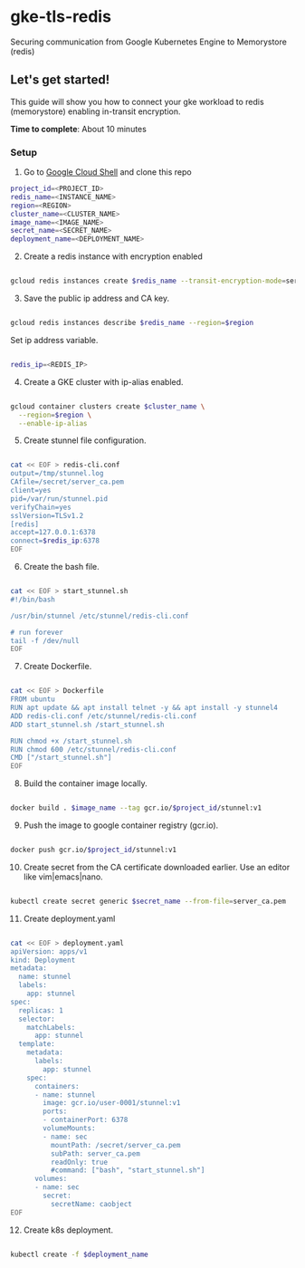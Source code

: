 # gke-tls-redis
Securing communication from Google Kubernetes Engine to Memorystore (redis)

## Let's get started!

This guide will show you how to connect your gke workload to redis (memorystore) enabling in-transit encryption.

**Time to complete**: About 10 minutes


### Setup
1. Go to [Google Cloud Shell](https://shell.cloud.google.com) and clone this repo
```sh
project_id=<PROJECT_ID>
redis_name=<INSTANCE_NAME>
region=<REGION>
cluster_name=<CLUSTER_NAME>
image_name=<IMAGE_NAME>
secret_name=<SECRET_NAME>
deployment_name=<DEPLOYMENT_NAME>
```

2. Create a redis instance with encryption enabled

```sh

gcloud redis instances create $redis_name --transit-encryption-mode=server-authentication --region=$region

```

3. Save the public ip address and CA key.

```sh

gcloud redis instances describe $redis_name --region=$region

```

Set ip address variable.

```sh

redis_ip=<REDIS_IP>

```

4. Create a GKE cluster with ip-alias enabled.

```sh

gcloud container clusters create $cluster_name \
  --region=$region \
  --enable-ip-alias

```

5. Create stunnel file configuration.

```sh

cat << EOF > redis-cli.conf
output=/tmp/stunnel.log
CAfile=/secret/server_ca.pem
client=yes
pid=/var/run/stunnel.pid
verifyChain=yes
sslVersion=TLSv1.2
[redis]
accept=127.0.0.1:6378
connect=$redis_ip:6378
EOF

```

6. Create the bash file.

```sh

cat << EOF > start_stunnel.sh
#!/bin/bash

/usr/bin/stunnel /etc/stunnel/redis-cli.conf

# run forever
tail -f /dev/null
EOF

```

7. Create Dockerfile.

```sh

cat << EOF > Dockerfile
FROM ubuntu
RUN apt update && apt install telnet -y && apt install -y stunnel4
ADD redis-cli.conf /etc/stunnel/redis-cli.conf
ADD start_stunnel.sh /start_stunnel.sh

RUN chmod +x /start_stunnel.sh
RUN chmod 600 /etc/stunnel/redis-cli.conf
CMD ["/start_stunnel.sh"]
EOF

```


8. Build the container image locally.

```sh

docker build . $image_name --tag gcr.io/$project_id/stunnel:v1

```

9. Push the image to google container registry (gcr.io).

```sh

docker push gcr.io/$project_id/stunnel:v1

```

10. Create secret from the CA certificate downloaded earlier. Use an editor like vim|emacs|nano.


```sh

kubectl create secret generic $secret_name --from-file=server_ca.pem

```

11. Create deployment.yaml

```sh

cat << EOF > deployment.yaml
apiVersion: apps/v1
kind: Deployment
metadata:
  name: stunnel
  labels:
    app: stunnel
spec:
  replicas: 1
  selector:
    matchLabels:
      app: stunnel
  template:
    metadata:
      labels:
        app: stunnel
    spec:
      containers:
      - name: stunnel
        image: gcr.io/user-0001/stunnel:v1
        ports:
        - containerPort: 6378
        volumeMounts:
        - name: sec
          mountPath: /secret/server_ca.pem
          subPath: server_ca.pem
          readOnly: true
          #command: ["bash", "start_stunnel.sh"]
      volumes:
      - name: sec
        secret:
          secretName: caobject
EOF

```

12. Create k8s deployment.


```sh

kubectl create -f $deployment_name

```

